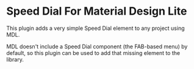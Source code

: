# Speed Dial For Material Design Lite

This plugin adds a very simple Speed Dial element to any project using MDL.

MDL doesn't include a Speed Dial component (the FAB-based menu) by default, so this plugin can be used to add that missing element to the library.
